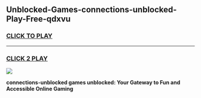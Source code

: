 
## Unblocked-Games-connections-unblocked-Play-Free-qdxvu
<h3>
<a href="https://premium76.site?title=connections-unblocked&ref=12A">CLICK TO PLAY</a></h3>
<hr>

<h3>
<a href="https://premium76.site?title=connections-unblocked&ref=12A">CLICK 2 PLAY</a>
  
</h3>

<a href="https://premium76.site?title=connections-unblocked&ref=12A"><img src="https://clearcache.store/games.png"></a>


**connections-unblocked games unblocked: Your Gateway to Fun and Accessible Online Gaming**
